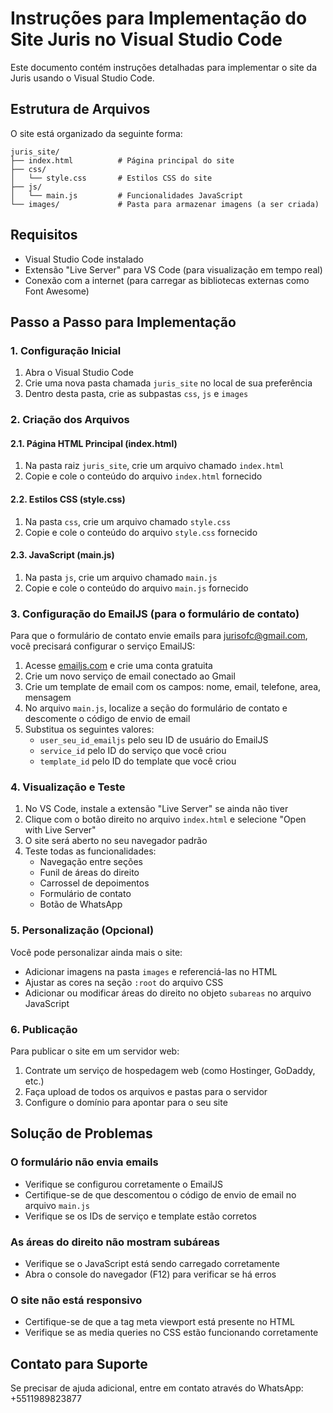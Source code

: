 # Instruções para Implementação do Site Juris no Visual Studio Code

Este documento contém instruções detalhadas para implementar o site da Juris usando o Visual Studio Code.

## Estrutura de Arquivos

O site está organizado da seguinte forma:

```
juris_site/
├── index.html          # Página principal do site
├── css/
│   └── style.css       # Estilos CSS do site
├── js/
│   └── main.js         # Funcionalidades JavaScript
└── images/             # Pasta para armazenar imagens (a ser criada)
```

## Requisitos

- Visual Studio Code instalado
- Extensão "Live Server" para VS Code (para visualização em tempo real)
- Conexão com a internet (para carregar as bibliotecas externas como Font Awesome)

## Passo a Passo para Implementação

### 1. Configuração Inicial

1. Abra o Visual Studio Code
2. Crie uma nova pasta chamada `juris_site` no local de sua preferência
3. Dentro desta pasta, crie as subpastas `css`, `js` e `images`

### 2. Criação dos Arquivos

#### 2.1. Página HTML Principal (index.html)

1. Na pasta raiz `juris_site`, crie um arquivo chamado `index.html`
2. Copie e cole o conteúdo do arquivo `index.html` fornecido

#### 2.2. Estilos CSS (style.css)

1. Na pasta `css`, crie um arquivo chamado `style.css`
2. Copie e cole o conteúdo do arquivo `style.css` fornecido

#### 2.3. JavaScript (main.js)

1. Na pasta `js`, crie um arquivo chamado `main.js`
2. Copie e cole o conteúdo do arquivo `main.js` fornecido

### 3. Configuração do EmailJS (para o formulário de contato)

Para que o formulário de contato envie emails para jurisofc@gmail.com, você precisará configurar o serviço EmailJS:

1. Acesse [emailjs.com](https://www.emailjs.com/) e crie uma conta gratuita
2. Crie um novo serviço de email conectado ao Gmail
3. Crie um template de email com os campos: nome, email, telefone, area, mensagem
4. No arquivo `main.js`, localize a seção do formulário de contato e descomente o código de envio de email
5. Substitua os seguintes valores:
   - `user_seu_id_emailjs` pelo seu ID de usuário do EmailJS
   - `service_id` pelo ID do serviço que você criou
   - `template_id` pelo ID do template que você criou

### 4. Visualização e Teste

1. No VS Code, instale a extensão "Live Server" se ainda não tiver
2. Clique com o botão direito no arquivo `index.html` e selecione "Open with Live Server"
3. O site será aberto no seu navegador padrão
4. Teste todas as funcionalidades:
   - Navegação entre seções
   - Funil de áreas do direito
   - Carrossel de depoimentos
   - Formulário de contato
   - Botão de WhatsApp

### 5. Personalização (Opcional)

Você pode personalizar ainda mais o site:

- Adicionar imagens na pasta `images` e referenciá-las no HTML
- Ajustar as cores na seção `:root` do arquivo CSS
- Adicionar ou modificar áreas do direito no objeto `subareas` no arquivo JavaScript

### 6. Publicação

Para publicar o site em um servidor web:

1. Contrate um serviço de hospedagem web (como Hostinger, GoDaddy, etc.)
2. Faça upload de todos os arquivos e pastas para o servidor
3. Configure o domínio para apontar para o seu site

## Solução de Problemas

### O formulário não envia emails

- Verifique se configurou corretamente o EmailJS
- Certifique-se de que descomentou o código de envio de email no arquivo `main.js`
- Verifique se os IDs de serviço e template estão corretos

### As áreas do direito não mostram subáreas

- Verifique se o JavaScript está sendo carregado corretamente
- Abra o console do navegador (F12) para verificar se há erros

### O site não está responsivo

- Certifique-se de que a tag meta viewport está presente no HTML
- Verifique se as media queries no CSS estão funcionando corretamente

## Contato para Suporte

Se precisar de ajuda adicional, entre em contato através do WhatsApp: +5511989823877
